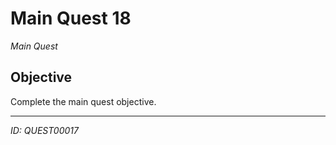 # Main Quest 18

*Main Quest*

## Objective
Complete the main quest objective.

---
*ID: QUEST00017*
